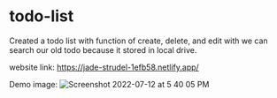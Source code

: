 # todo-list
Created a todo list with function of create, delete, and edit with we can search our old todo because it stored in local drive.

website link: https://jade-strudel-1efb58.netlify.app/

Demo image:
![Screenshot 2022-07-12 at 5 40 05 PM](https://user-images.githubusercontent.com/54110961/178493446-a6aecf4b-53bd-400e-8b1a-6e1e1077840a.jpg)


